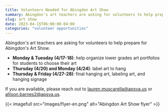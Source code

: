 ```yaml
---
title: Volunteers Needed for Abingdon Art Show
summary: Abingdon's art teachers are asking for volunteers to help prepare for Abingdon's Art Show.
slug: art show
date: 2023-04-15T06:00:00-04:00
categories: "volunteer opportunities"
---
```


Abingdon's art teachers are asking for volunteers to help prepare for Abingdon's Art Show.

- **Monday & Tuesday (4/17-18)**: help organize lower grades art portfolios for students to choose their art 
- **Thursday (4/20) and Monday (4/24)**: label art to hang
- **Thursday & Friday (4/27-28)**: final hanging art, labeling art, and hanging signage

If you are available, please reach out to lauren.muscarella@apsva.us or allison.barnes2@apsva.us.

{{< imagefull src="images/flyer-en.png" alt="Abingdon Art Show flyer" >}}